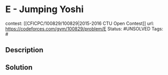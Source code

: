 # E - Jumping Yoshi

contest: [[CFICPC/100829/100829|2015-2016 CTU Open Contest]]
url: https://codeforces.com/gym/100829/problem/E
Status: #UNSOLVED
Tags: #

## Description

## Solution

